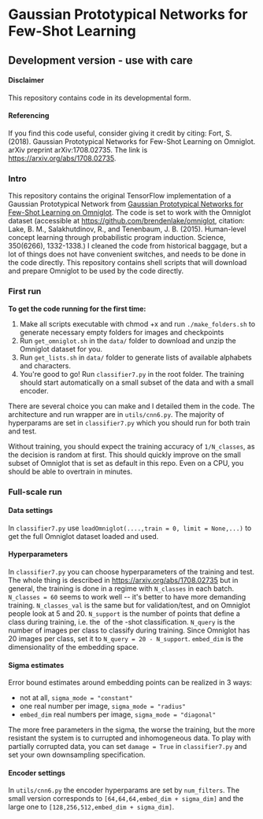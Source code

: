 # Gaussian Prototypical Networks for Few-Shot Learning
## Development version - use with care

#### Disclaimer
This repository contains code in its developmental form.

#### Referencing
If you find this code useful, consider giving it credit by citing: Fort, S. (2018). Gaussian Prototypical Networks for Few-Shot Learning on Omniglot. arXiv preprint arXiv:1708.02735. The link is https://arxiv.org/abs/1708.02735.

### Intro
This repository contains the original TensorFlow implementation of a Gaussian Prototypical Network from <a href = https://arxiv.org/abs/1708.02735>Gaussian Prototypical Networks for Few-Shot Learning on Omniglot</a>. The code is set to work with the Omniglot dataset (accessible at https://github.com/brendenlake/omniglot, citation: Lake, B. M., Salakhutdinov, R., and Tenenbaum, J. B. (2015). Human-level concept learning through probabilistic program induction. Science, 350(6266), 1332-1338.) I cleaned the code from historical baggage, but a lot of things does not have convenient switches, and needs to be done in the code directly. This repository contains shell scripts that will download and prepare Omniglot to be used by the code directly.

### First run
<b>To get the code running for the first time:</b> 
1. Make all scripts executable with chmod +x and run `./make_folders.sh` to generate necessary empty folders for images and checkpoints
2. Run `get_omniglot.sh` in the `data/` folder to download and unzip the Omniglot dataset for you.
3. Run `get_lists.sh` in `data/` folder to generate lists of available alphabets and characters.
4. You're good to go! Run `classifier7.py` in the root folder. The training should start automatically on a small subset of the data and with a small encoder.

There are several choice you can make and I detailed them in the code. The architecture and run wrapper are in `utils/cnn6.py`. The majority of hyperparams are set in `classifier7.py` which you should run for both train and test.

Without training, you should expect the training accuracy of `1/N_classes`, as the decision is random at first. This should quickly improve on the small subset of Omniglot that is set as default in this repo. Even on a CPU, you should be able to overtrain in minutes. 

### Full-scale run

#### Data settings
In `classifier7.py` use `loadOmniglot(....,train = 0, limit = None,...)` to get the full Omniglot dataset loaded and used.

#### Hyperparameters
In `classifier7.py` you can choose hyperparameters of the training and test. The whole thing is described in https://arxiv.org/abs/1708.02735 but in general, the training is done in a regime with `N_classes` in each batch. `N_classes = 60` seems to work well -- it's better to have more demanding training. `N_classes_val` is the same but for validation/test, and on Omniglot people look at 5 and 20. `N_support` is the number of points that define a class during training, i.e. the <math>k</math> of the <math>k</math>-shot classification. `N_query` is the number of images per class to classify during training. Since Omniglot has 20 images per class, set it to `N_query = 20 - N_support`. `embed_dim` is the dimensionality of the embedding space.

#### Sigma estimates
Error bound estimates around embedding points can be realized in 3 ways:
+ not at all, `sigma_mode = "constant"`
+ one real number per image, `sigma_mode = "radius"`
+ `embed_dim` real numbers per image, `sigma_mode = "diagonal"`

The more free parameters in the sigma, the worse the training, but the more resistant the system is to currupted and inhomogeneous data. To play with partially corrupted data, you can set `damage = True` in `classifier7.py` and set your own downsampling specification.

#### Encoder settings
In `utils/cnn6.py` the encoder hyperparams are set by `num_filters`. The small version corresponds to `[64,64,64,embed_dim + sigma_dim]` and the large one to `[128,256,512,embed_dim + sigma_dim]`.
